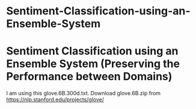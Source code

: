 # Sentiment-Classification-using-an-Ensemble-System
# Sentiment Classification using an Ensemble System (Preserving the Performance between Domains)
I am using this glove.6B.300d.txt. Download glove.6B.zip from https://nlp.stanford.edu/projects/glove/ 
